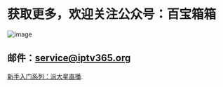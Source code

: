 # 获取更多，欢迎关注公众号：百宝箱箱
![image](./assets/GongZhongHao.png)

## 邮件：service@iptv365.org

[新手入门系列：派大星直播](./docs/001_paidaxin.html).
